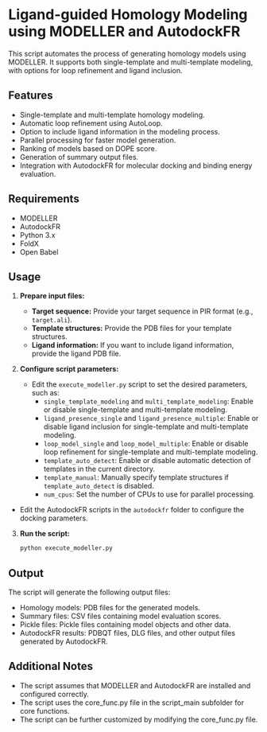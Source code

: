 # Ligand-guided Homology Modeling using MODELLER and AutodockFR

This script automates the process of generating homology models using MODELLER. It supports both single-template and multi-template modeling, with options for loop refinement and ligand inclusion.

## Features

- Single-template and multi-template homology modeling.
- Automatic loop refinement using AutoLoop.
- Option to include ligand information in the modeling process.
- Parallel processing for faster model generation.
- Ranking of models based on DOPE score.
- Generation of summary output files.
- Integration with AutodockFR for molecular docking and binding energy evaluation.

## Requirements

- MODELLER
- AutodockFR
- Python 3.x
- FoldX
- Open Babel

## Usage

1. **Prepare input files:**
   - **Target sequence:** Provide your target sequence in PIR format (e.g., `target.ali`).
   - **Template structures:** Provide the PDB files for your template structures.
   - **Ligand information:** If you want to include ligand information, provide the ligand PDB file.

2. **Configure script parameters:**
   - Edit the `execute_modeller.py` script to set the desired parameters, such as:
     - `single_template_modeling` and `multi_template_modeling`: Enable or disable single-template and multi-template modeling.
     - `ligand_presence_single` and `ligand_presence_multiple`: Enable or disable ligand inclusion for single-template and multi-template modeling.
     - `loop_model_single` and `loop_model_multiple`: Enable or disable loop refinement for single-template and multi-template modeling.
     - `template_auto_detect`: Enable or disable automatic detection of templates in the current directory.
     - `template_manual`: Manually specify template structures if `template_auto_detect` is disabled.
     - `num_cpus`: Set the number of CPUs to use for parallel processing.
  - Edit the AutodockFR scripts in the `autodockfr` folder to configure the docking parameters.

3. **Run the script:**
   ```bash
   python execute_modeller.py

## Output
The script will generate the following output files:
   - Homology models: PDB files for the generated models.
   - Summary files: CSV files containing model evaluation scores.
   - Pickle files: Pickle files containing model objects and other data.
   - AutodockFR results: PDBQT files, DLG files, and other output files generated by AutodockFR.

## Additional Notes
   - The script assumes that MODELLER and AutodockFR are installed and configured correctly.
   - The script uses the core_func.py file in the script_main subfolder for core functions.
   - The script can be further customized by modifying the core_func.py file.

